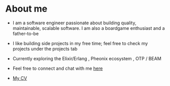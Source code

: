 # About me

- I am a software engineer passionate about building quality, maintainable, scalable software. I am also a boardgame enthusiast and a father-to-be

- I like building side projects in my free time; feel free to check my projects under the projects tab

- Currently exploring the Elixir/Erlang , Pheonix ecosystem , OTP / BEAM

- Feel free to connect and chat with me [here](https://cal.com/jyooi/15min)

- [My CV](/JIA_YI_OOI_-_Senior_Software_Engineer.pdf)
